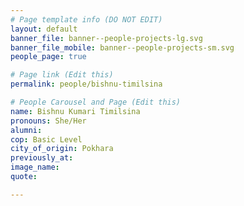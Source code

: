 ```yaml
---
# Page template info (DO NOT EDIT)
layout: default
banner_file: banner--people-projects-lg.svg
banner_file_mobile: banner--people-projects-sm.svg
people_page: true

# Page link (Edit this)
permalink: people/bishnu-timilsina

# People Carousel and Page (Edit this)
name: Bishnu Kumari Timilsina
pronouns: She/Her
alumni: 
cop: Basic Level
city_of_origin: Pokhara
previously_at: 
image_name:
quote: 

---
```

